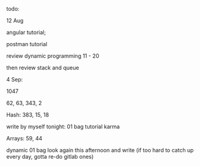 todo: 

12 Aug

angular tutorial; 

postman tutorial

review dynamic programming 11 - 20 

then review stack and queue



4 Sep: 

1047

62, 63, 343, 2

Hash: 383, 15, 18

write by myself tonight: 01 bag tutorial karma

Arrays: 59, 44

dynamic 01 bag look again this afternoon and write (if too hard to catch up every day, gotta re-do gitlab ones)

